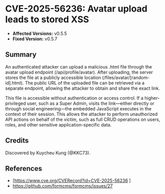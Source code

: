 # CVE-2025-56236: Avatar upload leads to stored XSS
- **Affected Versions:** v0.5.5  
- **Fixed Version:** v0.5.7  

## Summary
An authenticated attacker can upload a malicious .html file through the avatar upload endpoint (/api/profile/avatar). After uploading, the server stores the file at a publicly accessible location (/files/avatar/[random-id].html). The public URL of the uploaded file can be retrieved via a separate endpoint, allowing the attacker to obtain and share the exact link.

This file is accessible without authentication or access control. If a higher-privileged user, such as a Super Admin, visits the link—either directly or through social engineering—the embedded JavaScript executes in the context of their session. This allows the attacker to perform unauthorized API actions on behalf of the victim, such as full CRUD operations on users, roles, and other sensitive application-specific data.

## Credits
Discovered by Kuycheu Kung (@KKC73).

## References
- [https://www.cve.org/CVERecord?id=CVE-2025-56236 ]
- https://github.com/formcms/formcms/issues/27


